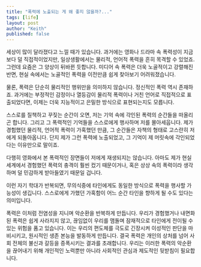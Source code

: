 ```yaml
---
title: "폭력에 노출되는 게 왜 좋지 않을까?..."
tags: [life]
layout: post
author: "Keith"
published: false
---
```


세상이 많이 달라졌다고 느낄 때가 있습니다. 과거에는 영화나 드라마 속 폭력성이 지금보다 덜 직접적이었지만, 일상생활에서는 물리적, 언어적 폭력을 흔히 목격할 수 있었죠. 그런데 요즘은 그 양상이 뒤바뀐 듯합니다. 미디어 속 폭력은 더욱 노골적이고 강렬해진 반면, 현실 속에서는 노골적인 폭력을 이전만큼 쉽게 찾아보기 어려워졌습니다.

물론, 폭력은 단순히 물리적인 행위만을 의미하지 않습니다. 정신적인 폭력 역시 존재하죠. 과거에는 부정적인 감정이나 열등감이 물리적 폭력이나 거친 언어로 직접적으로 표출되었다면, 이제는 더욱 지능적이고 은밀한 방식으로 표현되는지도 모릅니다.

스스로를 질책하고 꾸짖는 순간이 오면, 저는 기억 속에 각인된 폭력의 순간들을 떠올리곤 합니다. 그리고 그 폭력적인 기억들을 스스로에게 행사하며 저를 몰아세웁니다. 제가 경험했던 물리적, 언어적 폭력이 가혹했던 만큼, 그 순간들은 자책의 형태로 고스란히 저에게 되돌아옵니다. 단지 제가 그런 폭력에 노출되었고, 그 기억이 제 머릿속에 각인되었다는 이유만으로 말이죠.

다행히 영화에서 본 폭력적인 장면들이 저에게 재생되지는 않습니다. 아마도 제가 현실 세계에서 경험했던 폭력의 충격이 훨씬 컸기 때문이거나, 혹은 상상 속의 폭력이라 생각하며 덜 민감하게 받아들였기 때문일 겁니다.

이런 자기 학대가 반복되면, 무의식중에 타인에게도 동일한 방식으로 폭력을 행사할 가능성이 생깁니다. 스스로에게 가했던 가혹함이 어느 순간 타인을 향하게 될 수도 있다는 의미입니다.

폭력은 이처럼 전염성을 지니며 악순환을 반복하게 만듭니다. 우리가 경험했거나 내면화된 폭력은 쉽게 사라지지 않고, 끊임없이 우리를 맴돌며 잠재적으로 타인에게 전이될 수 있는 위험을 품고 있습니다. 이는 우리의 편도체를 극도로 긴장시켜 이성적인 판단을 마비시키고, 원시적인 생존 본능을 발동하게 만듭니다. 결국 폭력은 개인의 상처를 넘어 사회 전체의 불신과 갈등을 증폭시키는 결과를 초래합니다. 우리는 이러한 폭력의 악순환을 끊어내기 위해 개인적인 노력뿐만 아니라 사회적인 관심과 제도적인 뒷받침이 필요합니다.